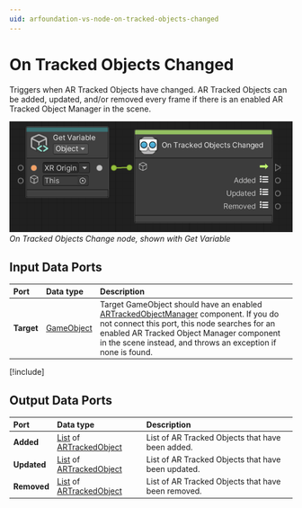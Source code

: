 ```yaml
---
uid: arfoundation-vs-node-on-tracked-objects-changed
---
```

# On Tracked Objects Changed

Triggers when AR Tracked Objects have changed. AR Tracked Objects can be added, updated, and/or removed every frame if there is an enabled AR Tracked Object Manager in the scene.

![On Tracked Objects Changed](../../images/visual-scripting/vs-on-tracked-objects-changed.png)<br/>*On Tracked Objects Change node, shown with Get Variable*

## Input Data Ports

| Port | Data type | Description |
| :--- | :-------- | :---------- |
| **Target** | [GameObject](xref:UnityEngine.GameObject) | Target GameObject should have an enabled [ARTrackedObjectManager](xref:arfoundation-object-tracking#ar-tracked-object-manager-component) component. If you do not connect this port, this node searches for an enabled AR Tracked Object Manager component in the scene instead, and throws an exception if none is found. |

[!include[](snippets/get-variable-tip.md)]

## Output Data Ports

| Port | Data type | Description |
| :--- | :-------- | :---------- |
| **Added** | [List](xref:System.Collections.Generic.List`1) of [ARTrackedObject](xref:UnityEngine.XR.ARFoundation.ARTrackedObject) | List of AR Tracked Objects that have been added. |
| **Updated** | [List](xref:System.Collections.Generic.List`1) of [ARTrackedObject](xref:UnityEngine.XR.ARFoundation.ARTrackedObject) | List of AR Tracked Objects that have been updated. |
| **Removed** | [List](xref:System.Collections.Generic.List`1) of [ARTrackedObject](xref:UnityEngine.XR.ARFoundation.ARTrackedObject) | List of AR Tracked Objects that have been removed. |

